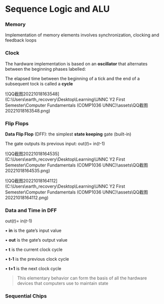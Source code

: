 # Sequence Logic and ALU

### Memory

Implementation of memory elements involves synchronization,  clocking and feedback loops

### Clock

The hardware implementation is based on an **oscillator** that  alternates between the beginning phases labelled:

The elapsed time between the beginning of a tick and the end of a subsequent tock is called a **cycle**

![QQ截图20221018163548](C:\Users\earth_recovery\Desktop\Learning\UNNC Y2 First Semester\Computer Fundamentals (COMP1036 UNNC)\assets\QQ截图20221018163548.png)

### Flip Flops

**Data Flip Flop** (DFF): the simplest **state keeping** gate (built-in)

 The gate outputs its previous input: out(*t*)= in(*t*-1)

![QQ截图20221018164535](C:\Users\earth_recovery\Desktop\Learning\UNNC Y2 First Semester\Computer Fundamentals (COMP1036 UNNC)\assets\QQ截图20221018164535.png)

![QQ截图20221018164112](C:\Users\earth_recovery\Desktop\Learning\UNNC Y2 First Semester\Computer Fundamentals (COMP1036 UNNC)\assets\QQ截图20221018164112.png)

### Data and Time in DFF

out(*t*)= in(*t*-1)

• **in** is the gate’s input value

• **out** is the gate’s output value

• **t** is the current clock cycle

• **t-1** is the previous clock cycle

• **t+1** is the next clock cycle

> This elementary behavior can form the basis of all the hardware devices that computers use to maintain state

### Sequential Chips